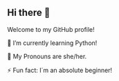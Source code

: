 ## Hi there 👋

Welcome to my GitHub profile! 

🌱 I’m currently learning Python!

🎀 My Pronouns are she/her.

⚡ Fun fact: I´m an absolute beginner!

<!--
**JetteBartels/JetteBartels** is a ✨ _special_ ✨ repository because its `README.md` (this file) appears on your GitHub profile.

Here are some ideas to get you started:

- 🔭 I’m currently working on ...
- 🌱 I’m currently learning ...
- 👯 I’m looking to collaborate on ...
- 🤔 I’m looking for help with ...
- 💬 Ask me about ...
- 📫 How to reach me: ...
- 😄 Pronouns: ...
- ⚡ Fun fact: ...
-->
